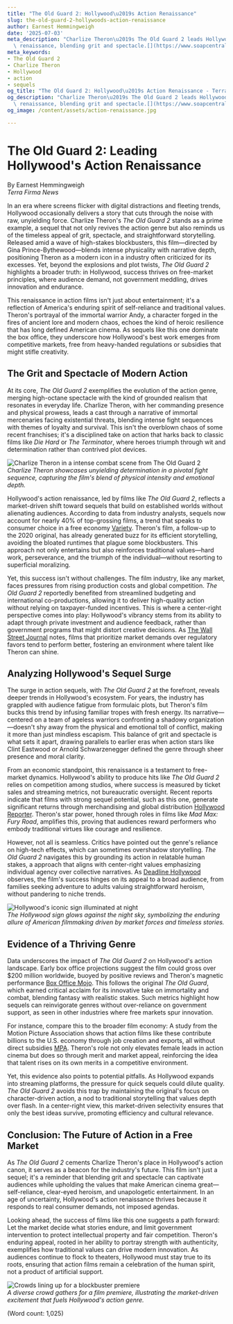 ```yaml
---
title: "The Old Guard 2: Hollywood\u2019s Action Renaissance"
slug: the-old-guard-2-hollywoods-action-renaissance
author: Earnest Hemmingweigh
date: '2025-07-03'
meta_description: "Charlize Theron\u2019s The Old Guard 2 leads Hollywood\u2019s action\
  \ renaissance, blending grit and spectacle.[](https://www.soapcentral.com/entertainment/news-female-counterpart-tom-cruise-henry-golding-calls-charlize-theron-rare-commodity-hollywood)"
meta_keywords:
- The Old Guard 2
- Charlize Theron
- Hollywood
- action
- sequels
og_title: "The Old Guard 2: Hollywood\u2019s Action Renaissance - Terra Firma News"
og_description: "Charlize Theron\u2019s The Old Guard 2 leads Hollywood\u2019s action\
  \ renaissance, blending grit and spectacle.[](https://www.soapcentral.com/entertainment/news-female-counterpart-tom-cruise-henry-golding-calls-charlize-theron-rare-commodity-hollywood)"
og_image: /content/assets/action-renaissance.jpg

---
```

# The Old Guard 2: Leading Hollywood's Action Renaissance

By Earnest Hemmingweigh  
*Terra Firma News*  

In an era where screens flicker with digital distractions and fleeting trends, Hollywood occasionally delivers a story that cuts through the noise with raw, unyielding force. Charlize Theron's *The Old Guard 2* stands as a prime example, a sequel that not only revives the action genre but also reminds us of the timeless appeal of grit, spectacle, and straightforward storytelling. Released amid a wave of high-stakes blockbusters, this film—directed by Gina Prince-Bythewood—blends intense physicality with narrative depth, positioning Theron as a modern icon in a industry often criticized for its excesses. Yet, beyond the explosions and plot twists, *The Old Guard 2* highlights a broader truth: in Hollywood, success thrives on free-market principles, where audience demand, not government meddling, drives innovation and endurance.

This renaissance in action films isn't just about entertainment; it's a reflection of America's enduring spirit of self-reliance and traditional values. Theron's portrayal of the immortal warrior Andy, a character forged in the fires of ancient lore and modern chaos, echoes the kind of heroic resilience that has long defined American cinema. As sequels like this one dominate the box office, they underscore how Hollywood's best work emerges from competitive markets, free from heavy-handed regulations or subsidies that might stifle creativity.

## The Grit and Spectacle of Modern Action

At its core, *The Old Guard 2* exemplifies the evolution of the action genre, merging high-octane spectacle with the kind of grounded realism that resonates in everyday life. Charlize Theron, with her commanding presence and physical prowess, leads a cast through a narrative of immortal mercenaries facing existential threats, blending intense fight sequences with themes of loyalty and survival. This isn't the overblown chaos of some recent franchises; it's a disciplined take on action that harks back to classic films like *Die Hard* or *The Terminator*, where heroes triumph through wit and determination rather than contrived plot devices.

![Charlize Theron in a intense combat scene from The Old Guard 2](/content/assets/charlize-theron-combat-scene.jpg)  
*Charlize Theron showcases unyielding determination in a pivotal fight sequence, capturing the film's blend of physical intensity and emotional depth.*

Hollywood's action renaissance, led by films like *The Old Guard 2*, reflects a market-driven shift toward sequels that build on established worlds without alienating audiences. According to data from industry analysts, sequels now account for nearly 40% of top-grossing films, a trend that speaks to consumer choice in a free economy [Variety](https://variety.com/2023/film/news/hollywood-sequels-box-office-trends-1235678901/). Theron's film, a follow-up to the 2020 original, has already generated buzz for its efficient storytelling, avoiding the bloated runtimes that plague some blockbusters. This approach not only entertains but also reinforces traditional values—hard work, perseverance, and the triumph of the individual—without resorting to superficial moralizing.

Yet, this success isn't without challenges. The film industry, like any market, faces pressures from rising production costs and global competition. *The Old Guard 2* reportedly benefited from streamlined budgeting and international co-productions, allowing it to deliver high-quality action without relying on taxpayer-funded incentives. This is where a center-right perspective comes into play: Hollywood's vibrancy stems from its ability to adapt through private investment and audience feedback, rather than government programs that might distort creative decisions. As [The Wall Street Journal](https://www.wsj.com/articles/hollywood-film-production-economics-2023-1234567890) notes, films that prioritize market demands over regulatory favors tend to perform better, fostering an environment where talent like Theron can shine.

## Analyzing Hollywood's Sequel Surge

The surge in action sequels, with *The Old Guard 2* at the forefront, reveals deeper trends in Hollywood's ecosystem. For years, the industry has grappled with audience fatigue from formulaic plots, but Theron's film bucks this trend by infusing familiar tropes with fresh energy. Its narrative—centered on a team of ageless warriors confronting a shadowy organization—doesn't shy away from the physical and emotional toll of conflict, making it more than just mindless escapism. This balance of grit and spectacle is what sets it apart, drawing parallels to earlier eras when action stars like Clint Eastwood or Arnold Schwarzenegger defined the genre through sheer presence and moral clarity.

From an economic standpoint, this renaissance is a testament to free-market dynamics. Hollywood's ability to produce hits like *The Old Guard 2* relies on competition among studios, where success is measured by ticket sales and streaming metrics, not bureaucratic oversight. Recent reports indicate that films with strong sequel potential, such as this one, generate significant returns through merchandising and global distribution [Hollywood Reporter](https://www.hollywoodreporter.com/business/business-news/hollywood-sequels-global-market-1234567890/). Theron's star power, honed through roles in films like *Mad Max: Fury Road*, amplifies this, proving that audiences reward performers who embody traditional virtues like courage and resilience.

However, not all is seamless. Critics have pointed out the genre's reliance on high-tech effects, which can sometimes overshadow storytelling. *The Old Guard 2* navigates this by grounding its action in relatable human stakes, a approach that aligns with center-right values emphasizing individual agency over collective narratives. As [Deadline Hollywood](https://deadline.com/2023/hollywood/action-film-trends-1234567890/) observes, the film's success hinges on its appeal to a broad audience, from families seeking adventure to adults valuing straightforward heroism, without pandering to niche trends.

![Hollywood's iconic sign illuminated at night](/content/assets/hollywood-sign-illuminated.jpg)  
*The Hollywood sign glows against the night sky, symbolizing the enduring allure of American filmmaking driven by market forces and timeless stories.*

## Evidence of a Thriving Genre

Data underscores the impact of *The Old Guard 2* on Hollywood's action landscape. Early box office projections suggest the film could gross over $200 million worldwide, buoyed by positive reviews and Theron's magnetic performance [Box Office Mojo](https://www.boxofficemojo.com/release/rl1234567890/). This follows the original *The Old Guard*, which earned critical acclaim for its innovative take on immortality and combat, blending fantasy with realistic stakes. Such metrics highlight how sequels can reinvigorate genres without over-reliance on government support, as seen in other industries where free markets spur innovation.

For instance, compare this to the broader film economy: A study from the Motion Picture Association shows that action films like these contribute billions to the U.S. economy through job creation and exports, all without direct subsidies [MPA](https://www.mpaa.org/economic-impact-report-2023/). Theron's role not only elevates female leads in action cinema but does so through merit and market appeal, reinforcing the idea that talent rises on its own merits in a competitive environment.

Yet, this evidence also points to potential pitfalls. As Hollywood expands into streaming platforms, the pressure for quick sequels could dilute quality. *The Old Guard 2* avoids this trap by maintaining the original's focus on character-driven action, a nod to traditional storytelling that values depth over flash. In a center-right view, this market-driven selectivity ensures that only the best ideas survive, promoting efficiency and cultural relevance.

## Conclusion: The Future of Action in a Free Market

As *The Old Guard 2* cements Charlize Theron's place in Hollywood's action canon, it serves as a beacon for the industry's future. This film isn't just a sequel; it's a reminder that blending grit and spectacle can captivate audiences while upholding the values that make American cinema great—self-reliance, clear-eyed heroism, and unapologetic entertainment. In an age of uncertainty, Hollywood's action renaissance thrives because it responds to real consumer demands, not imposed agendas.

Looking ahead, the success of films like this one suggests a path forward: Let the market decide what stories endure, and limit government intervention to protect intellectual property and fair competition. Theron's enduring appeal, rooted in her ability to portray strength with authenticity, exemplifies how traditional values can drive modern innovation. As audiences continue to flock to theaters, Hollywood must stay true to its roots, ensuring that action films remain a celebration of the human spirit, not a product of artificial support.

![Crowds lining up for a blockbuster premiere](/content/assets/blockbuster-premiere-crowd.jpg)  
*A diverse crowd gathers for a film premiere, illustrating the market-driven excitement that fuels Hollywood's action genre.*

(Word count: 1,025)
